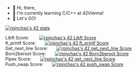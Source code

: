 - 👋 Hi, there, 
- 🌱 I'm currently learning C/C++ at 42Vienna! 
- 💞️ Let's GO!

<!---
RubenPin90/RubenPin90 is a ✨ special ✨ repository because its `README.md` (this file) appears on your GitHub profile.
You can click the Preview link to take a look at your changes.
--->

[![rpinchas's 42 stats](https://badge42.vercel.app/api/v2/clamq0oij00690fmkxtgngu4m/stats?cursusId=21&coalitionId=undefined)](https://github.com/JaeSeoKim/badge42)

Libft Score: &emsp;&emsp;[![rpinchas's 42 Libft Score](https://badge42.vercel.app/api/v2/clamq0oij00690fmkxtgngu4m/project/2817475)](https://github.com/JaeSeoKim/badge42) \
ft_printf Score:&emsp;&emsp;[![rpinchas's 42 ft_printf Score](https://badge42.vercel.app/api/v2/clamq0oij00690fmkxtgngu4m/project/2852077)](https://github.com/JaeSeoKim/badge42) \
Get_next_line Score:&emsp;&emsp;[![rpinchas's 42 get_next_line Score](https://badge42.vercel.app/api/v2/clamq0oij00690fmkxtgngu4m/project/2885713)](https://github.com/JaeSeoKim/badge42) \
Born2beroot Score:&emsp;&emsp;[![rpinchas's 42 Born2beroot Score](https://badge42.vercel.app/api/v2/clamq0oij00690fmkxtgngu4m/project/2925426)](https://github.com/JaeSeoKim/badge42) \
Pipex Score:&emsp;&emsp;[![rpinchas's 42 get_next_line Score](https://badge42.vercel.app/api/v2/clamq0oij00690fmkxtgngu4m/project/2885713)](https://github.com/JaeSeoKim/badge42) \
Push_swap Score:&emsp;&emsp;[![rpinchas's 42 push_swap Score](https://badge42.vercel.app/api/v2/clamq0oij00690fmkxtgngu4m/project/2930573)](https://github.com/JaeSeoKim/badge42)
